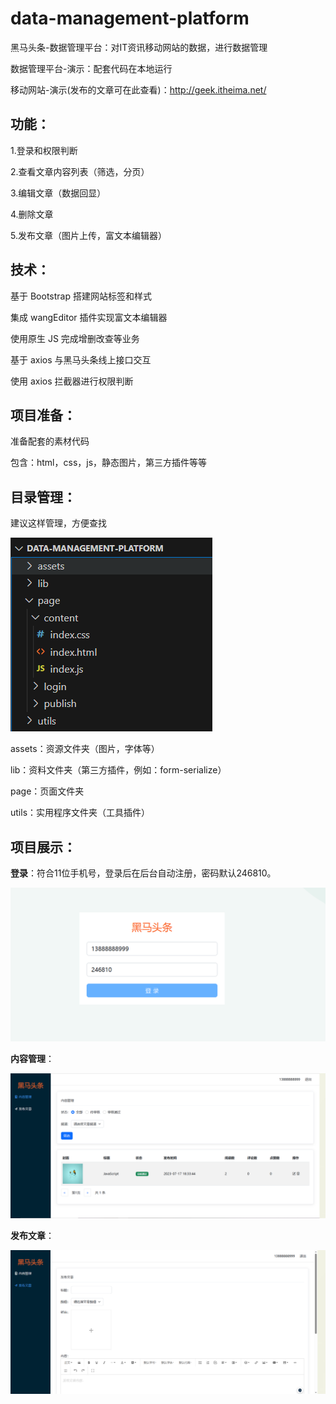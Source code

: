 # data-management-platform
黑马头条-数据管理平台：对IT资讯移动网站的数据，进行数据管理

数据管理平台-演示：配套代码在本地运行

移动网站-演示(发布的文章可在此查看)：[http://](http://geek.itheima.net/)[geek.itheima.net](http://geek.itheima.net/)[/](http://geek.itheima.net/)

## 功能：

1.登录和权限判断

2.查看文章内容列表（筛选，分页）

3.编辑文章（数据回显）

4.删除文章

5.发布文章（图片上传，富文本编辑器）

## 技术：

基于 Bootstrap 搭建网站标签和样式

集成 wangEditor 插件实现富文本编辑器

使用原生 JS 完成增删改查等业务

基于 axios 与黑马头条线上接口交互

使用 axios 拦截器进行权限判断

## 项目准备：

准备配套的素材代码

包含：html，css，js，静态图片，第三方插件等等



## 目录管理：

建议这样管理，方便查找

![image-20230809160353621](assets/image-20230809160353621.png)

assets：资源文件夹（图片，字体等）

lib：资料文件夹（第三方插件，例如：form-serialize）

page：页面文件夹

utils：实用程序文件夹（工具插件）

## 项目展示：

**登录**：符合11位手机号，登录后在后台自动注册，密码默认246810。

![image-20230810222523810](assets/image-20230810222523810.png)

**内容管理**：

![image-20230810222857680](assets/image-20230810222857680.png)

**发布文章**：

![image-20230810222915015](assets/image-20230810222915015.png)
